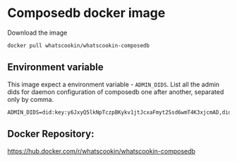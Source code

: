 # Composedb docker image

Download the image

```
docker pull whatscookin/whatscookin-composedb
```

## Environment variable

This image expect a environment variable - `ADMIN_DIDS`. List all the admin dids for daemon configuration of composedb one after another, separated only by comma.

```
ADMIN_DIDS=did:key:y6JxyQ5lkNpTczpBKykv1jtJcxaFmyt2Ssd6wmT4K3xjcmAD,did:key:a9NlqV1itPbTczpBKykv1jtJcxaFmyt2Ssd3cnU1B7wocmQM
```

## Docker Repository:

https://hub.docker.com/r/whatscookin/whatscookin-composedb
